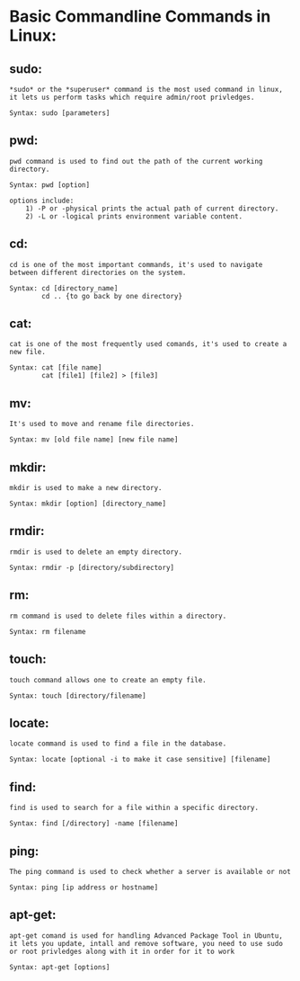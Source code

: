 # Basic Commandline Commands in Linux:

## sudo:
    *sudo* or the *superuser* command is the most used command in linux, it lets us perform tasks which require admin/root privledges. 

    Syntax: sudo [parameters]
## pwd:
    pwd command is used to find out the path of the current working directory.
    
    Syntax: pwd [option]

    options include:
        1) -P or -physical prints the actual path of current directory.
        2) -L or -logical prints environment variable content.
## cd:
    cd is one of the most important commands, it's used to navigate between different directories on the system.

    Syntax: cd [directory_name]
            cd .. {to go back by one directory}
## cat:
    cat is one of the most frequently used comands, it's used to create a new file.

    Syntax: cat [file name]
            cat [file1] [file2] > [file3]
## mv:
    It's used to move and rename file directories.

    Syntax: mv [old file name] [new file name]
## mkdir:
    mkdir is used to make a new directory.

    Syntax: mkdir [option] [directory_name]
## rmdir: 
    rmdir is used to delete an empty directory.

    Syntax: rmdir -p [directory/subdirectory]
## rm:
    rm command is used to delete files within a directory.

    Syntax: rm filename
## touch:
    touch command allows one to create an empty file.

    Syntax: touch [directory/filename]
## locate:
    locate command is used to find a file in the database.

    Syntax: locate [optional -i to make it case sensitive] [filename]
## find:
    find is used to search for a file within a specific directory.

    Syntax: find [/directory] -name [filename]
## ping:
    The ping command is used to check whether a server is available or not

    Syntax: ping [ip address or hostname]
## apt-get:
    apt-get comand is used for handling Advanced Package Tool in Ubuntu, it lets you update, intall and remove software, you need to use sudo or root privledges along with it in order for it to work 

    Syntax: apt-get [options]
